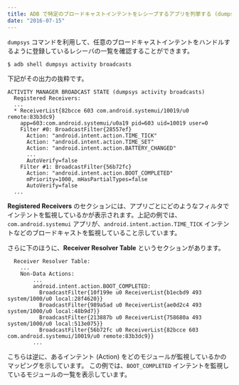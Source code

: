 ```yaml
---
title: ADB で特定のブロードキャストインテントをレシーブするアプリを列挙する (dumpsys activity broadcasts)
date: "2016-07-15"
---
```


`dumpsys` コマンドを利用して、任意のブロードキャストインテントをハンドルするように登録しているレシーバの一覧を確認することができます。

```
$ adb shell dumpsys activity broadcasts
```

下記がその出力の抜粋です。

```
ACTIVITY MANAGER BROADCAST STATE (dumpsys activity broadcasts)
  Registered Receivers:
  ...
  * ReceiverList{82bcce 603 com.android.systemui/10019/u0 remote:83b3dc9}
    app=603:com.android.systemui/u0a19 pid=603 uid=10019 user=0
    Filter #0: BroadcastFilter{28557ef}
      Action: "android.intent.action.TIME_TICK"
      Action: "android.intent.action.TIME_SET"
      Action: "android.intent.action.BATTERY_CHANGED"
      ...
      AutoVerify=false
    Filter #1: BroadcastFilter{56b72fc}
      Action: "android.intent.action.BOOT_COMPLETED"
      mPriority=1000, mHasPartialTypes=false
      AutoVerify=false
  ...
```

**Registered Receivers** のセクションには、アプリごとにどのようなフィルタでインテントを監視しているかが表示されます。上記の例では、`com.android.systemui` アプリが、`android.intent.action.TIME_TICK` インテントなどのブロードキャストを監視していること示しています。

さらに下のほうに、**Receiver Resolver Table** というセクションがあります。

```
  Receiver Resolver Table:
    ...
    Non-Data Actions:
        ...
        android.intent.action.BOOT_COMPLETED:
          BroadcastFilter{10f199e u0 ReceiverList{b1ecbd9 493 system/1000/u0 local:28f4620}}
          BroadcastFilter{989a5ad u0 ReceiverList{ae0d2c4 493 system/1000/u0 local:48b9d7}}
          BroadcastFilter{213887b u0 ReceiverList{758680a 493 system/1000/u0 local:513e075}}
          BroadcastFilter{56b72fc u0 ReceiverList{82bcce 603 com.android.systemui/10019/u0 remote:83b3dc9}}
        ...
```

こちらは逆に、あるインテント (Action) をどのモジュールが監視しているかのマッピングを示しています。
この例では、`BOOT_COMPLETED` インテントを監視しているモジュールの一覧を表示しています。

